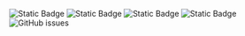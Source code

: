 ![Static Badge](https://img.shields.io/badge/blacklists-60-000000) ![Static Badge](https://img.shields.io/badge/blacklisted-2639826-cc0000) ![Static Badge](https://img.shields.io/badge/whitelisted-2245-00CC00) ![Static Badge](https://img.shields.io/badge/streaming_blacklist-28107-000000) ![GitHub issues](https://img.shields.io/github/issues/fabriziosalmi/blacklists)
